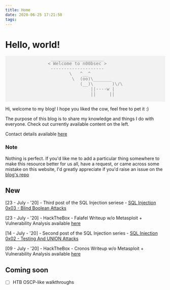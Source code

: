 ```yaml
---
title: Home
date: 2020-06-25 17:21:50
tags:
---
```


# Hello, world!
<pre style="display: grid; place-items: center; color: #828282; background-color: #f2f2f2; ">
 ____________________
< Welcome to n00bsec >
 --------------------
        \   ^__^
         \  (oo)\_______
            (__)\       )\/\
                ||----w |
                ||     ||

</pre>

Hi, welcome to my blog! I hope you liked the cow, feel free to pet it :)

The purpose of this blog is to share my knowledge and things I do with everyone.
Check out currently available content on the left.

Contact details available [here](/whoami/#Connect-With-Me)

### Note
Nothing is perfect. If you'd like me to add a particular thing somewhere to make this resource better for us all, have a request, or came across some mistake on this website, I'd greatly appreciate if you'd raise an issue on the [blog's repo](https://github.com/krnb/noobsecblog)

## New
[23 - July - '20] - Third post of the SQL Injection seriese - [SQL Injection 0x03 - Blind Boolean Attacks](/sqli-0x03)

[23 - July - '20] - HackTheBox - Falafel Writeup w/o Metasploit + Vulnerability Analysis available [here](/HackTheBox/htb-falafel-writeup-w-o-metasploit/)

[14 - July - '20] - Second post of the SQL Injection series - [SQL Injection 0x02 - Testing And UNION Attacks](/sqli-0x02)

[09 - July - '20] - HackTheBox - Cronos Writeup w/o Metasploit + Vulnerability Analysis available [here](/HackTheBox/htb-cronos/)

## Coming soon

- [ ] HTB OSCP-like walkthroughs